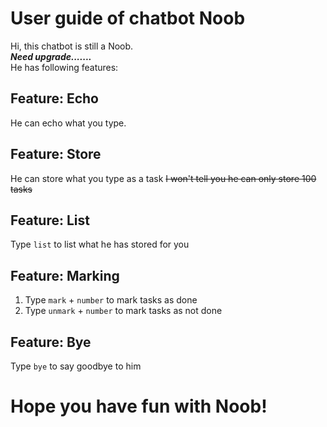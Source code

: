 # User guide of chatbot Noob

Hi, this chatbot is still a Noob.  
***Need upgrade.......***    
He has following features:

## Feature: Echo

He can echo what you type.

## Feature: Store

He can store what you type as a task
~~I won't tell you he can only store 100 tasks~~

## Feature: List

Type `list` to list what he has stored for you

## Feature: Marking

1. Type `mark` + `number` to mark tasks as done
2. Type `unmark` + `number` to mark tasks as not done

## Feature: Bye

Type `bye` to say goodbye to him

# Hope you have fun with Noob!
